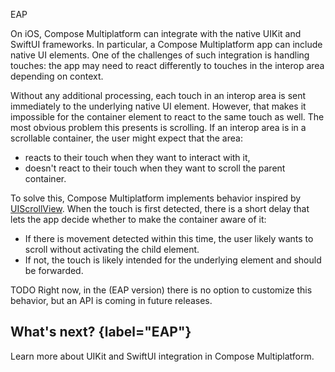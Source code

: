 [//]: # (title: Handling touch events with interop on iOS)

<label>EAP</label>

On iOS, Compose Multiplatform can integrate with the native UIKit and SwiftUI frameworks. In particular,
a Compose Multiplatform app can include native UI elements. One of the challenges of such integration is handling touches:
the app may need to react differently to touches in the interop area depending on context.

Without any additional processing, each touch in an interop area is sent immediately to the underlying native UI element.
However, that makes it impossible for the container element to react to the same touch as well.
The most obvious problem this presents is scrolling. If an interop area is in a scrollable container, the user might expect
that the area:

* reacts to their touch when they want to interact with it,
* doesn't react to their touch when they want to scroll the parent container.

To solve this, Compose Multiplatform implements behavior inspired by [UIScrollView](https://developer.apple.com/documentation/uikit/uiscrollview).
When the touch is first detected, there is a short delay that lets the app decide whether to make the container aware of it:

* If there is movement detected within this time, the user likely wants to scroll without activating the child element.
* If not, the touch is likely intended for the underlying element and should be forwarded.

TODO Right now, in the (EAP version) there is no option to customize this behavior, but an API is coming in future releases.

## What's next? {label="EAP"}

Learn more about UIKit and SwiftUI integration in Compose Multiplatform.
